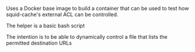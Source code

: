 Uses a Docker base image to build a container that can be used to test how squid-cache's external ACL can be controlled.

The helper is a basic bash script

The intention is to be able to dynamically control a file that lists the permitted destination URLs
